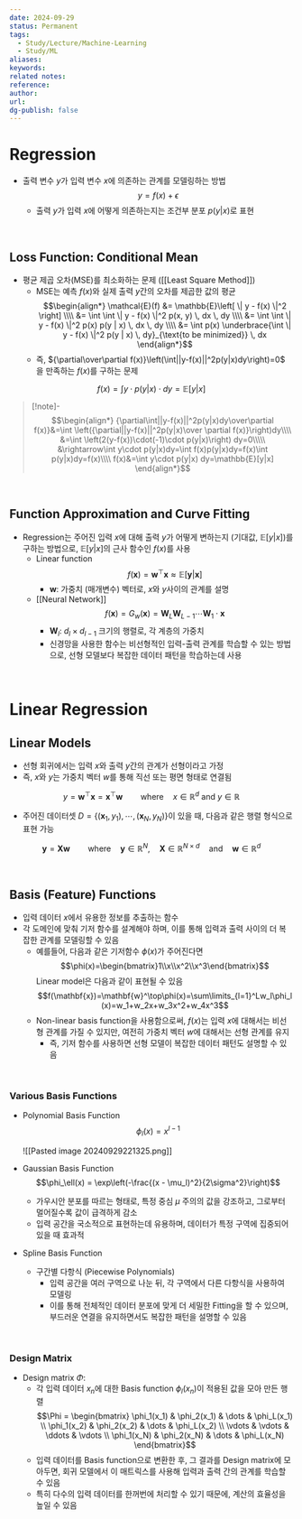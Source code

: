 ```yaml
---
date: 2024-09-29
status: Permanent
tags:
  - Study/Lecture/Machine-Learning
  - Study/ML
aliases: 
keywords: 
related notes: 
reference: 
author: 
url: 
dg-publish: false
---
```

# Regression
- 출력 변수 $y$가 입력 변수 $x$에 의존하는 관계를 모델링하는 방법
  $$y=f(x)+\epsilon$$
	- 출력 $y$가 입력 $x$에 어떻게 의존하는지는 조건부 분포 $p(y|x)$로 표현

<br>

## Loss Function: Conditional Mean
- 평균 제곱 오차(MSE)를 최소화하는 문제 ([[Least Square Method]])
	- MSE는 예측 $f(x)$와 실제 출력 $y$간의 오차를 제곱한 값의 평균
	$$\begin{align*}
	\mathcal{E}(f) &= \mathbb{E}\left[ \| y - f(x) \|^2 \right] \\\\
	&= \int \int \| y - f(x) \|^2 p(x, y) \, dx \, dy \\\\
	&= \int \int \| y - f(x) \|^2 p(x) p(y | x) \, dx \, dy \\\\
	 &= \int p(x) \underbrace{\int \| y - f(x) \|^2 p(y | x) \, dy}_{\text{to be minimized}} \, dx
	 \end{align*}$$
	- 즉, ${\partial\over\partial f(x)}\left(\int||y-f(x)||^2p(y|x)dy\right)=0$ 을 만족하는 $f(x)$를 구하는 문제

$$f(x)=\int y\cdot p(y|x)\cdot dy=\mathbb{E}[y|x]$$

>[!note]-
>$$\begin{align*}
{\partial\int||y-f(x)||^2p(y|x)dy\over\partial f(x)}&=\int \left({\partial||y-f(x)||^2p(y|x)\over \partial f(x)}\right)dy\\\\
&=\int \left(2(y-f(x))\cdot(-1)\cdot p(y|x)\right) dy=0\\\\\
&\rightarrow\int y\cdot p(y|x)dy=\int f(x)p(y|x)dy=f(x)\int p(y|x)dy=f(x)\\\\
f(x)&=\int y\cdot p(y|x) dy=\mathbb{E}[y|x]
\end{align*}$$

<br>

## Function Approximation and Curve Fitting
- Regression는 주어진 입력 $x$에 대해 출력 $y$가 어떻게 변하는지 (기대값, $\mathbb{E}[y|x]$)를 구하는 방법으로, $\mathbb{E}[y|x]$의 근사 함수인 $f(x)$를 사용
	- Linear function
	  $$f(\mathbf{x})=\mathbf{w}^\top \mathbf{x}\approx\mathbb{E}[\mathbf{y}|\mathbf{x}]$$
		- $\mathbf{w}$: 가중치 (매개변수) 벡터로, $x$와 $y$사이의 관계를 설명
	- [[Neural Network]]
	  $$f(\mathbf{x})=G_w(\mathbf{x})=\mathbf{W}_L\mathbf{W}_{L-1}\cdots\mathbf{W}_1\cdot \mathbf{x}$$
		- $\mathbf{W}_l$: $d_l\times d_{l-1}$ 크기의 행렬로, 각 계층의 가중치
		- 신경망을 사용한 함수는 비선형적인 입력-출력 관계를 학습할 수 있는 방법으로, 선형 모델보다 복잡한 데이터 패턴을 학습하는데 사용

<br>

# Linear Regression
## Linear Models
- 선형 회귀에서는 입력 $x$와 출력 $y$간의 관계가 선형이라고 가정
- 즉, $x$와 $y$는 가중치 벡터 $w$를 통해 직선 또는 평면 형태로 연결됨

$$y=\mathbf{w}^\top\mathbf{x}=\mathbf{x}^\top\mathbf{w}\qquad\text{where}\quad x\in \mathbb{R}^d\text{ and }y\in \mathbb{R}$$

- 주어진 데이터셋 $D=\left\{(\mathbf{x}_1, y_1), \cdots, (\mathbf{x}_N, y_N)\right\}$이 있을 때, 다음과 같은 행렬 형식으로 표현 가능

$$\mathbf{y}=\mathbf{X}\mathbf{w}\qquad\text{where}\quad \mathbf{y}\in\mathbb{R}^N\text{,}\quad\mathbf{X}\in\mathbb{R}^{N\times d}\quad\text{and}\quad\mathbf{w}\in\mathbb{R}^d$$

<br>

## Basis (Feature) Functions
- 입력 데이터 $x$에서 유용한 정보를 추출하는 함수
- 각 도메인에 맞춰 기저 함수를 설계해야 하며, 이를 통해 입력과 출력 사이의 더 복잡한 관계를 모델링할 수 있음
	- 예를들어, 다음과 같은 기저함수 $\phi(x)$가 주어진다면
	  $$\phi(x)=\begin{bmatrix}1\\x\\x^2\\x^3\end{bmatrix}$$
	  Linear model은 다음과 같이 표현될 수 있음
	  $$f(\mathbf{x})=\mathbf{w}^\top\phi(x)=\sum\limits_{l=1}^Lw_l\phi_l(x)=w_1+w_2x+w_3x^2+w_4x^3$$
	- Non-linear basis function을 사용함으로써, $f(x)$는 입력 $x$에 대해서는 비선형 관계를 가질 수 있지만, 여전히 가중치 벡터 $w$에 대해서는 선형 관계를 유지
		- 즉, 기저 함수를 사용하면 선형 모델이 복잡한 데이터 패턴도 설명할 수 있음

<br>

### Various Basis Functions
- Polynomial Basis Function
  $$\phi_l(x)=x^{l-1}$$

	![[Pasted image 20240929221325.png]]

- Gaussian Basis Function
  $$\phi_\ell(x) = \exp\left(-\frac{(x - \mu_l)^2}{2\sigma^2}\right)$$
  - 가우시안 분포를 따르는 형태로, 특정 중심 $\mu$ 주의의 값을 강조하고, 그로부터 멀어질수록 값이 급격하게 감소
  - 입력 공간을 국소적으로 표현하는데 유용하며, 데이터가 특정 구역에 집중되어 있을 때 효과적
- Spline Basis Function
	- 구간별 다항식 (Piecewise Polynomials)
		- 입력 공간을 여러 구역으로 나눈 뒤, 각 구역에서 다른 다항식을 사용하여 모델링
		- 이를 통해 전체적인 데이터 분포에 맞게 더 세밀한 Fitting을 할 수 있으며, 부드러운 연결을 유지하면서도 복잡한 패턴을 설명할 수 있음

<br>

### Design Matrix
- Design matrix $\Phi$:
	- 각 입력 데이터 $x_n$에 대한 Basis function $\phi_l(x_n)$이 적용된 값을 모아 만든 행렬
	$$\Phi = \begin{bmatrix} \phi_1(x_1) & \phi_2(x_1) & \dots & \phi_L(x_1) \\ \phi_1(x_2) & \phi_2(x_2) & \dots & \phi_L(x_2) \\ \vdots & \vdots & \ddots & \vdots \\ \phi_1(x_N) & \phi_2(x_N) & \dots & \phi_L(x_N) \end{bmatrix}$$
	- 입력 데이터를 Basis function으로 변환한 후, 그 결과를 Design matrix에 모아두면, 회귀 모델에서 이 매트릭스를 사용해 입력과 출력 간의 관계를 학습할 수 있음
	- 특히 다수의 입력 데이터를 한꺼번에 처리할 수 있기 때문에, 계산의 효율성을 높일 수 있음